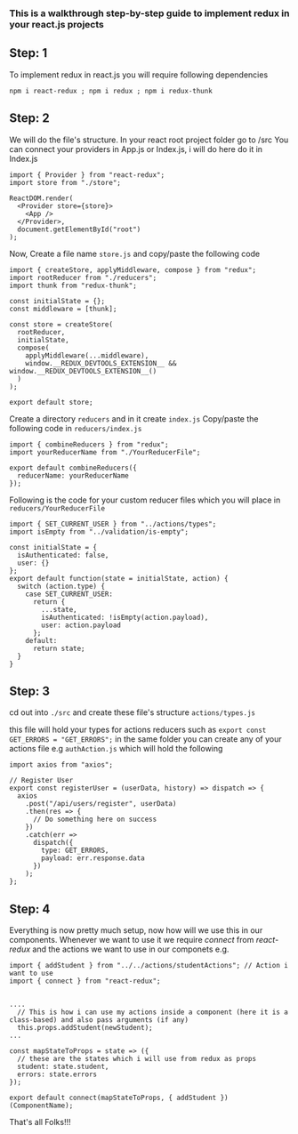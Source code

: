 ### This is a walkthrough step-by-step guide to implement redux in your react.js projects

## Step: 1
To implement redux in react.js you will require following dependencies
   ``` 
   npm i react-redux ; npm i redux ; npm i redux-thunk 
   ```

## Step: 2
We will do the file's structure.
In your react root project folder go to /src
You can connect your providers in App.js or Index.js, i will do here do it in Index.js
```
import { Provider } from "react-redux";
import store from "./store";

ReactDOM.render(
  <Provider store={store}>
    <App />
  </Provider>,
  document.getElementById("root")
);
```
Now, Create a file name `store.js` and copy/paste the following code

```
import { createStore, applyMiddleware, compose } from "redux";
import rootReducer from "./reducers";
import thunk from "redux-thunk";

const initialState = {};
const middleware = [thunk];

const store = createStore(
  rootReducer,
  initialState,
  compose(
    applyMiddleware(...middleware),
    window.__REDUX_DEVTOOLS_EXTENSION__ && window.__REDUX_DEVTOOLS_EXTENSION__()
  )
);

export default store;
```
Create a directory `reducers` and in it create `index.js`
Copy/paste the following code in `reducers/index.js`
```
import { combineReducers } from "redux";
import yourReducerName from "./YourReducerFile";

export default combineReducers({
  reducerName: yourReducerName
});
```
Following is the code for your custom reducer files which you will place in `reducers/YourReducerFile`

```
import { SET_CURRENT_USER } from "../actions/types";
import isEmpty from "../validation/is-empty";

const initialState = {
  isAuthenticated: false,
  user: {}
};
export default function(state = initialState, action) {
  switch (action.type) {
    case SET_CURRENT_USER:
      return {
        ...state,
        isAuthenticated: !isEmpty(action.payload),
        user: action.payload
      };
    default:
      return state;
  }
}
```
## Step: 3
cd out into `./src` and create these file's structure `actions/types.js`

this file will hold your types for actions reducers such as
` export const GET_ERRORS = "GET_ERRORS"; `
in the same folder you can create any of your actions file e.g 
`authAction.js` which will hold the following
```
import axios from "axios";

// Register User
export const registerUser = (userData, history) => dispatch => {
  axios
    .post("/api/users/register", userData)
    .then(res => {
      // Do something here on success
    })
    .catch(err =>
      dispatch({
        type: GET_ERRORS,
        payload: err.response.data
      })
    );
};

```
## Step: 4
Everything is now pretty much setup, now how will we use this in our components.
Whenever we want to use it we require _connect_ from _react-redux_ and the actions we want to use in our componets e.g.
```
import { addStudent } from "../../actions/studentActions"; // Action i want to use
import { connect } from "react-redux";


....
  // This is how i can use my actions inside a component (here it is a class-based) and also pass arguments (if any)
  this.props.addStudent(newStudent);
...

const mapStateToProps = state => ({
  // these are the states which i will use from redux as props
  student: state.student, 
  errors: state.errors
});

export default connect(mapStateToProps, { addStudent })(ComponentName);
```

That's all Folks!!!
